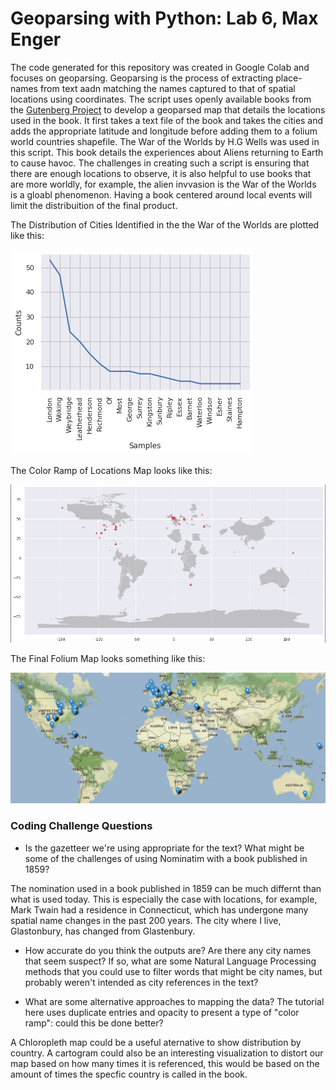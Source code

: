 # Geoparsing with Python: Lab 6, Max Enger

The code generated for this repository was created in Google Colab and focuses on geoparsing. Geoparsing is the process of extracting place-names from text aadn matching the names captured to that of spatial locations using coordinates. The script uses openly available books from the [Gutenberg Project](https://www.gutenberg.org/about/) to develop a geoparsed map that details the locations used in the book. It first takes a text file of the book and takes the cities and adds the appropriate latitude and longitude before adding them to a folium world countries shapefile. The War of the Worlds by H.G Wells was used in this script. This book details the experiences about Aliens returning to Earth to cause havoc. The challenges in creating such a script is ensuring that there are enough locations to observe, it is also helpful to use books that are more worldly, for example, the alien invvasion is the War of the Worlds is a gloabl phenomenon. Having a book centered around local events will limit the distribuition of the final product. 

The Distribution of Cities Identified in the the War of the Worlds are plotted like this:

![Screenshot of new dataframe](images/wotw_plot.png)

The Color Ramp of Locations Map looks like this:

![Screenshot of new dataframe](images/wotw_map2.PNG)

The Final Folium Map looks something like this:

![Screenshot of new dataframe](images/wotw_map.PNG)

### Coding Challenge Questions
- Is the gazetteer we're using appropriate for the text? What might be some of the challenges of using Nominatim with a book published in 1859?

The nomination used in a book published in 1859 can be much differnt than what is used today. This is especially the case with locations, for example, Mark Twain had a residence in Connecticut, which has undergone many spatial name changes in the past 200 years. The city where I live, Glastonbury, has changed from Glastenbury.  

- How accurate do you think the outputs are? Are there any city names that seem suspect? If so, what are some Natural Language Processing methods that you could use to filter words that might be city names, but probably weren't intended as city references in the text?



- What are some alternative approaches to mapping the data? The tutorial here uses duplicate entries and opacity to present a type of "color ramp": could this be done better?

A Chloropleth map could be a useful aternative to show distribution by country. A cartogram could also be an interesting visualization to distort our map based on how many times it is referenced, this would be based on the amount of times the specfic country is called in the book. 
